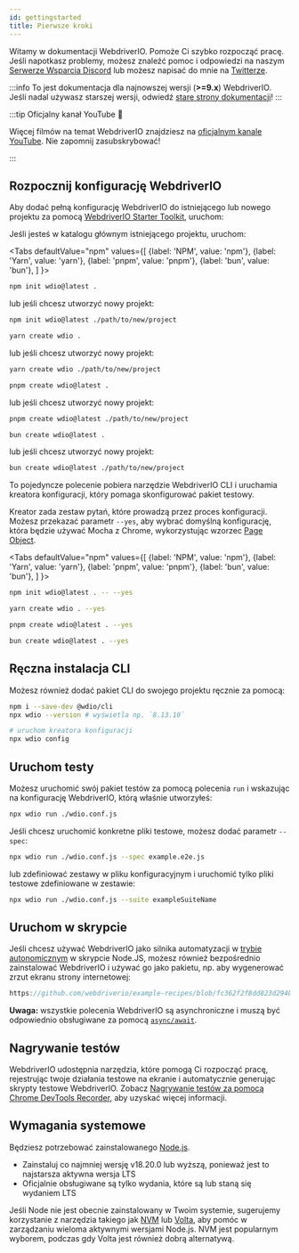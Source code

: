 ```yaml
---
id: gettingstarted
title: Pierwsze kroki
---
```


Witamy w dokumentacji WebdriverIO. Pomoże Ci szybko rozpocząć pracę. Jeśli napotkasz problemy, możesz znaleźć pomoc i odpowiedzi na naszym [Serwerze Wsparcia Discord](https://discord.webdriver.io) lub możesz napisać do mnie na [Twitterze](https://twitter.com/webdriverio).

:::info
To jest dokumentacja dla najnowszej wersji (__>=9.x__) WebdriverIO. Jeśli nadal używasz starszej wersji, odwiedź [stare strony dokumentacji](/versions)!
:::

<LiteYouTubeEmbed
    id="rA4IFNyW54c"
    title="Getting Started with WebdriverIO"
/>

:::tip Oficjalny kanał YouTube 🎥

Więcej filmów na temat WebdriverIO znajdziesz na [oficjalnym kanale YouTube](https://youtube.com/@webdriverio). Nie zapomnij zasubskrybować!

:::

## Rozpocznij konfigurację WebdriverIO

Aby dodać pełną konfigurację WebdriverIO do istniejącego lub nowego projektu za pomocą [WebdriverIO Starter Toolkit](https://www.npmjs.com/package/create-wdio), uruchom:

Jeśli jesteś w katalogu głównym istniejącego projektu, uruchom:

<Tabs
  defaultValue="npm"
  values={[
    {label: 'NPM', value: 'npm'},
    {label: 'Yarn', value: 'yarn'},
    {label: 'pnpm', value: 'pnpm'},
    {label: 'bun', value: 'bun'},
  ]
}>
<TabItem value="npm">

```sh
npm init wdio@latest .
```

lub jeśli chcesz utworzyć nowy projekt:

```sh
npm init wdio@latest ./path/to/new/project
```

</TabItem>
<TabItem value="yarn">

```sh
yarn create wdio .
```

lub jeśli chcesz utworzyć nowy projekt:

```sh
yarn create wdio ./path/to/new/project
```

</TabItem>
<TabItem value="pnpm">

```sh
pnpm create wdio@latest .
```

lub jeśli chcesz utworzyć nowy projekt:

```sh
pnpm create wdio@latest ./path/to/new/project
```

</TabItem>
<TabItem value="bun">

```sh
bun create wdio@latest .
```

lub jeśli chcesz utworzyć nowy projekt:

```sh
bun create wdio@latest ./path/to/new/project
```

</TabItem>
</Tabs>

To pojedyncze polecenie pobiera narzędzie WebdriverIO CLI i uruchamia kreatora konfiguracji, który pomaga skonfigurować pakiet testowy.

<CreateProjectAnimation />

Kreator zada zestaw pytań, które prowadzą przez proces konfiguracji. Możesz przekazać parametr `--yes`, aby wybrać domyślną konfigurację, która będzie używać Mocha z Chrome, wykorzystując wzorzec [Page Object](https://martinfowler.com/bliki/PageObject.html).

<Tabs
  defaultValue="npm"
  values={[
    {label: 'NPM', value: 'npm'},
    {label: 'Yarn', value: 'yarn'},
    {label: 'pnpm', value: 'pnpm'},
    {label: 'bun', value: 'bun'},
  ]
}>
<TabItem value="npm">

```sh
npm init wdio@latest . -- --yes
```

</TabItem>
<TabItem value="yarn">

```sh
yarn create wdio . --yes
```

</TabItem>
<TabItem value="pnpm">

```sh
pnpm create wdio@latest . --yes
```

</TabItem>
<TabItem value="bun">

```sh
bun create wdio@latest . --yes
```

</TabItem>
</Tabs>

## Ręczna instalacja CLI

Możesz również dodać pakiet CLI do swojego projektu ręcznie za pomocą:

```sh
npm i --save-dev @wdio/cli
npx wdio --version # wyświetla np. `8.13.10`

# uruchom kreatora konfiguracji
npx wdio config
```

## Uruchom testy

Możesz uruchomić swój pakiet testów za pomocą polecenia `run` i wskazując na konfigurację WebdriverIO, którą właśnie utworzyłeś:

```sh
npx wdio run ./wdio.conf.js
```

Jeśli chcesz uruchomić konkretne pliki testowe, możesz dodać parametr `--spec`:

```sh
npx wdio run ./wdio.conf.js --spec example.e2e.js
```

lub zdefiniować zestawy w pliku konfiguracyjnym i uruchomić tylko pliki testowe zdefiniowane w zestawie:

```sh
npx wdio run ./wdio.conf.js --suite exampleSuiteName
```

## Uruchom w skrypcie

Jeśli chcesz używać WebdriverIO jako silnika automatyzacji w [trybie autonomicznym](/docs/setuptypes#standalone-mode) w skrypcie Node.JS, możesz również bezpośrednio zainstalować WebdriverIO i używać go jako pakietu, np. aby wygenerować zrzut ekranu strony internetowej:

```js reference useHTTPS
https://github.com/webdriverio/example-recipes/blob/fc362f2f8dd823d294b9bb5f92bd5991339d4591/getting-started/run-in-script.js#L2-L19
```

__Uwaga:__ wszystkie polecenia WebdriverIO są asynchroniczne i muszą być odpowiednio obsługiwane za pomocą [`async/await`](https://javascript.info/async-await).

## Nagrywanie testów

WebdriverIO udostępnia narzędzia, które pomogą Ci rozpocząć pracę, rejestrując twoje działania testowe na ekranie i automatycznie generując skrypty testowe WebdriverIO. Zobacz [Nagrywanie testów za pomocą Chrome DevTools Recorder](/docs/record), aby uzyskać więcej informacji.

## Wymagania systemowe

Będziesz potrzebować zainstalowanego [Node.js](http://nodejs.org).

- Zainstaluj co najmniej wersję v18.20.0 lub wyższą, ponieważ jest to najstarsza aktywna wersja LTS
- Oficjalnie obsługiwane są tylko wydania, które są lub staną się wydaniem LTS

Jeśli Node nie jest obecnie zainstalowany w Twoim systemie, sugerujemy korzystanie z narzędzia takiego jak [NVM](https://github.com/creationix/nvm) lub [Volta](https://volta.sh/), aby pomóc w zarządzaniu wieloma aktywnymi wersjami Node.js. NVM jest popularnym wyborem, podczas gdy Volta jest również dobrą alternatywą.